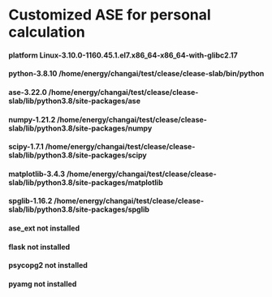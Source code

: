 # Customized ASE for personal calculation

#### platform                 Linux-3.10.0-1160.45.1.el7.x86_64-x86_64-with-glibc2.17
#### python-3.8.10            /home/energy/changai/test/clease/clease-slab/bin/python
#### ase-3.22.0               /home/energy/changai/test/clease/clease-slab/lib/python3.8/site-packages/ase
#### numpy-1.21.2             /home/energy/changai/test/clease/clease-slab/lib/python3.8/site-packages/numpy
#### scipy-1.7.1              /home/energy/changai/test/clease/clease-slab/lib/python3.8/site-packages/scipy
#### matplotlib-3.4.3         /home/energy/changai/test/clease/clease-slab/lib/python3.8/site-packages/matplotlib
#### spglib-1.16.2            /home/energy/changai/test/clease/clease-slab/lib/python3.8/site-packages/spglib
#### ase_ext                  not installed
#### flask                    not installed
#### psycopg2                 not installed
#### pyamg                    not installed

